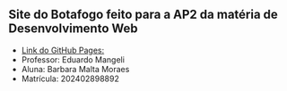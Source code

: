 ## Site do Botafogo feito para a AP2 da matéria de Desenvolvimento Web
* [Link do GitHub Pages: ](https://barbaramalta.github.io/DevWeb_AP2/)
* Professor: Eduardo Mangeli
* Aluna: Barbara Malta Moraes
* Matrícula: 202402898892
